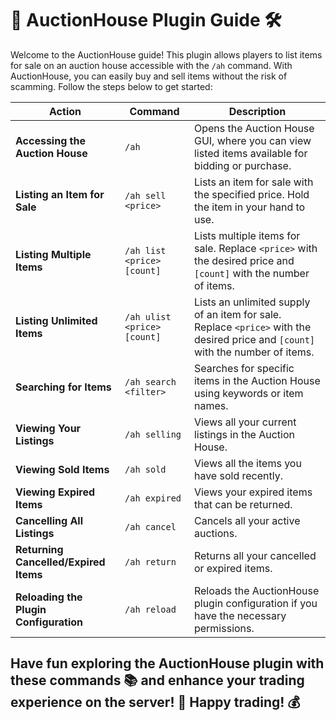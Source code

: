 # 🔨 AuctionHouse Plugin Guide 🛠️

Welcome to the AuctionHouse guide! This plugin allows players to list items for sale on an auction house accessible with
the `/ah` command. With AuctionHouse, you can easily buy and sell items without the risk of scamming. Follow the steps
below to get started:

| **Action**                             | **Command**                 | **Description**                                                                                                                 |
|----------------------------------------|-----------------------------|---------------------------------------------------------------------------------------------------------------------------------|
| **Accessing the Auction House**        | `/ah`                       | Opens the Auction House GUI, where you can view listed items available for bidding or purchase.                                 |
| **Listing an Item for Sale**           | `/ah sell <price>`          | Lists an item for sale with the specified price. Hold the item in your hand to use.                                             |
| **Listing Multiple Items**             | `/ah list <price> [count]`  | Lists multiple items for sale. Replace `<price>` with the desired price and `[count]` with the number of items.                 |
| **Listing Unlimited Items**            | `/ah ulist <price> [count]` | Lists an unlimited supply of an item for sale. Replace `<price>` with the desired price and `[count]` with the number of items. |
| **Searching for Items**                | `/ah search <filter>`       | Searches for specific items in the Auction House using keywords or item names.                                                  |
| **Viewing Your Listings**              | `/ah selling`               | Views all your current listings in the Auction House.                                                                           |
| **Viewing Sold Items**                 | `/ah sold`                  | Views all the items you have sold recently.                                                                                     |
| **Viewing Expired Items**              | `/ah expired`               | Views your expired items that can be returned.                                                                                  |
| **Cancelling All Listings**            | `/ah cancel`                | Cancels all your active auctions.                                                                                               |
| **Returning Cancelled/Expired Items**  | `/ah return`                | Returns all your cancelled or expired items.                                                                                    |
| **Reloading the Plugin Configuration** | `/ah reload`                | Reloads the AuctionHouse plugin configuration if you have the necessary permissions.                                            |

## Have fun exploring the AuctionHouse plugin with these commands 📚 and enhance your trading experience on the server! 🎉 Happy trading! 💰
